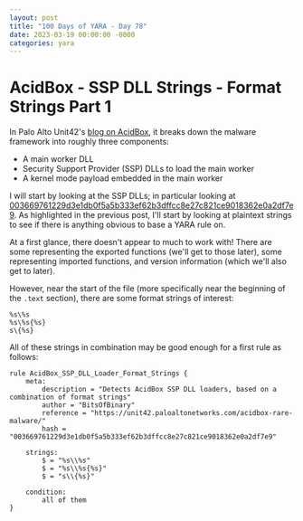 ```yaml
---
layout: post
title: "100 Days of YARA - Day 78"
date: 2023-03-19 00:00:00 -0000
categories: yara
---
```


# AcidBox - SSP DLL Strings - Format Strings Part 1
In Palo Alto Unit42's [blog on AcidBox](https://unit42.paloaltonetworks.com/acidbox-rare-malware/), it breaks down the malware framework into roughly three components:
- A main worker DLL
- Security Support Provider (SSP) DLLs to load the main worker
- A kernel mode payload embedded in the main worker

I will start by looking at the SSP DLLs; in particular looking at [003669761229d3e1db0f5a5b333ef62b3dffcc8e27c821ce9018362e0a2df7e9](https://samples.vx-underground.org/APTs/2020/2020.06.17/Samples/). As highlighted in the previous post, I'll start by looking at plaintext strings to see if there is anything obvious to base a YARA rule on.

At a first glance, there doesn't appear to much to work with! There are some representing the exported functions (we'll get to those later), some representing imported functions, and version information (which we'll also get to later).

However, near the start of the file (more specifically near the beginning of the `.text` section), there are some format strings of interest:
```
%s\%s
%s\%s{%s}
s\{%s}
```

All of these strings in combination may be good enough for a first rule as follows:
```
rule AcidBox_SSP_DLL_Loader_Format_Strings {
    meta:
        description = "Detects AcidBox SSP DLL loaders, based on a combination of format strings"
        author = "BitsOfBinary"
        reference = "https://unit42.paloaltonetworks.com/acidbox-rare-malware/"
        hash = "003669761229d3e1db0f5a5b333ef62b3dffcc8e27c821ce9018362e0a2df7e9"
        
    strings:
        $ = "%s\\%s"
        $ = "%s\\%s{%s}"
        $ = "s\\{%s}"
        
    condition:
        all of them
}
```
